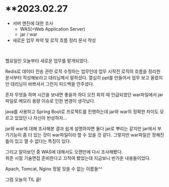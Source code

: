 # \*\*2023.02.27

- 서버 엔진에 대한 조사
  - WAS(=Web Application Server)
  - jar / war
- 새로운 업무 파악 및 로직 흐름 정리 문서 작성

<br>

헬요일인 오늘부터 새로운 업무를 맡게되었다.

Redis로 데이터 전송 관련 로직 수정하는 업무인데 업무 시작전 로직의 흐름을 정리한 문서부터 작성해보라고 대리님께서 말하셨다.
열심히 ppt를 만들어서 업무 보고 올렸지만 대리님이 바쁘셔서 그런지 피드백을 안주셨다.

혼자 무엇을 하며 시간을 보내면 좋을까 하다 오전 회의 때 언급되었던 war파일에서 jar파일로 메모리 용량 이슈로 인한 변경이 생각났다.

java를 사용하고 Spring Boot로 프로젝트를 진행하는데 jar와 war의 정확한 차이도 모르고 있었던 나 자신아 반성하자...

jar와 war에 대해 조사해본 결과 쉽게 설명하자면 둘다 jar로 뿌리는 같지만 jar에서 부가기능이 좀 더 있는 것이 war파일이라 할 수 있을 것 같다. 그렇지만 war파일은 정해진 틀이 있고 깰 수 없다는 특징이 있다.

그리고 알아보던 중 WAS에 대해서도 오랜만에 다시 조사해봤다.  
취준 시절 기술면접 준비한다고 끄적여 봤었는데 지금보니 반가운 내용들이었다.

Apach, Tomcat, Nginx 정말 잊을 수 없는 이름들^^

그럼 오늘의 TIL 끝!
